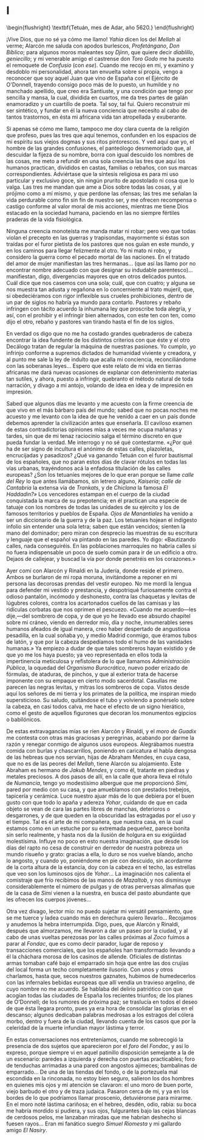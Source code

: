 # I

<!---
<div style="text-align:right">**Tetuán, mes de Adar, año 5620.**</div>
<p> </p>
-->

\begin{flushright}
\textbf{Tetuán, mes de Adar, año 5620.}
\end{flushright}

¡Vive Dios, que no sé ya cómo me llamo! *Yahia* dicen los del *Mellah* al
verme; Alarcón me saluda con apodos burlescos, *Profetángano*, *Don Bíblico*;
para algunos moros maleantes soy *Djinn*, que quiere decir *diablillo*,
*geniecillo*; y mi venerable amigo el castrense don *Toro Godo* me ha puesto el
remoquete de *Confusio* (con *ese*). Cuando me recojo en mí, y examino
y desdoblo mi personalidad, ahora tan envuelta sobre sí propia, vengo
a reconocer que soy aquel Juan que vino de España con el Ejército de O'Donnell,
trayendo consigo poco más de lo puesto, un humilde y no manchado apellido, que
creo era Santiuste, y una condición que tengo por sencilla y mansa, la cual,
dividida en cuartos, me da tres partes de galán enamoradizo y un cuartillo de
poeta.  Tal soy, tal fui. Quiero reconstruir mi ser sintético, y fundar en él
la nueva conciencia que necesito al cabo de tantos trastornos, en ésta mi
africana vida tan atropellada y exuberante.

Si apenas sé cómo me llamo, tampoco me doy clara cuenta de la religión que
profeso, pues las tres que aquí tenemos, confunden en los espacios de mi
espíritu sus viejos dogmas y sus ritos pintorescos. Y ved aquí que yo, el
hombre de las grandes confusiones, el panteólogo desmemoriado que, al descuidar
la fijeza de su nombre, borra con igual descuido los nombres de las cosas, me
meto a refundir en una sola creencia las tres que aquí los humanos practican,
divididos en castas, familias o rebaños, con sus marcas correspondientes.
Adviértase que la síntesis religiosa es para mi uso particular y exclusivo
goce, sin ningún prurito de apostolado ni cosa que lo valga. Las tres me mandan
que ame a Dios sobre todas las cosas, y al prójimo como a mí mismo, y que
perdone las ofensas; las tres me señalan la vida perdurable como fin sin fin de
nuestro ser, y me ofrecen recompensa o castigo conforme al valor moral de mis
acciones, mientras me tiene Dios estacado en la sociedad humana, paciendo en
las no siempre fértiles praderas de la vida fisiológica.

Ninguna creencia monoteísta me manda matar ni robar; pero veo que todas violan
el precepto en las guerras y trapisondas, mayormente si éstas son traídas por
el furor pietista de los pastores que nos guían en este mundo, y en los caminos
para llegar felizmente al otro. Yo ni mato ni robo, y considero la guerra como
el pecado mortal de las naciones. En el tratado del amor de mujer manifiestan
las tres hermanas... (que así las llamo por no encontrar nombre adecuado con
que designar su indudable parentesco)... manifiestan, digo, divergencias
mayores que en otros delicados puntos. Cuál dice que nos casemos con una sola;
cuál, que con cuatro; y alguna se nos muestra tan adusta y regañona en lo
concerniente al trato mujeril, que, si obedeciéramos con rigor inflexible sus
crueles prohibiciones, dentro de un par de siglos no habría ya mundo para
contarlo. Pastores y rebaño infringen con tácito acuerdo la inhumana ley que
proscribe toda alegría, y así, con el prohibir y el infringir bien alternados,
con este ten con ten, como dijo el otro, rebaño y pastores van tirando hasta el
fin de los siglos.

En verdad os digo que no me ha costado grandes quebraderos de cabeza encontrar
la idea fundente de los distintos criterios con que éste y el otro Decálogo
tratan de regular la máquina de nuestras pasiones. Yo cumplo, yo infrinjo
conforme a supremos dictados de humanidad viviente y creadora, y al punto me
sale la ley de indulto que acalla mi conciencia, reconciliándome con las
soberanas leyes... Espero que este relato de mi vida en tierras africanas me
dará nuevas ocasiones de explanar con detenimiento materias tan sutiles,
y ahora, puesto a infringir, quebranto el método natural de toda narración,
y divago a mi antojo, volando de idea en idea y de impresión en impresión.

Sabed que algunos días me levanto y me acuesto con la firme creencia de que
vivo en el más bárbaro país del mundo; sabed que no pocas noches me acuesto
y me levanto con la idea de que he venido a caer en un país donde debemos
aprender la civilización antes que enseñarla. El caviloso examen de estas
contradictorias opiniones mías a veces me ocupa mañanas y tardes, sin que de mi
tenaz raciocinio salga el término discreto en que pueda fundar la verdad. Me
interrogo y no sé qué contestarme. «¿Por qué ha de ser signo de incultura el
anónimo de estas calles, plazoletas, encrucijadas y pasadizos? ¿Qué va ganando
Tetuán con el furor bautismal de los españoles, que no paran estos días de
clavar rótulos en todas las vías urbanas, trayéndonos acá la enfadosa
titulación de las calles europeas? ¿Son los tetuaníes mejores de lo que eran
porque se llame *calle del Rey* lo que antes llamábamos, sin letrero alguno,
*Kaisería*; *calle de Cantabria* la extensa vía de *Trankats*, y de *Chiclana*
la famosa *El Haddadin?»* Los vencedores estampan en el cuerpo de la ciudad
conquistada la marca de su prepotencia; en él practican una especie de tatuaje
con los nombres de todas las unidades de su ejército y los de famosos
territorios y pueblos de España. *Ojos de Manantiales* ha venido a ser un
diccionario de la guerra y de la paz. Los tetuaníes hojean el indigesto infolio
sin entender una sola letra; saben que están vencidos; sienten la mano del
dominador; pero miran con desprecio las muestras de su escritura y lenguaje que
el español va pintando en las paredes. Yo digo: «Bautizando calles, nada
conseguiréis. En las poblaciones marroquíes no habría calles si no fuera
indispensable un poco de suelo común para ir de un edificio a otro. Dejaos de
callejear, y buscad la vía por donde penetréis en los corazones.»

Ayer comí con Alarcón y Rinaldi en la Judería, donde reside el primero. Ambos
se burlaron de mi ropa moruna, invitándome a reponer en mi persona las
decorosas prendas del vestir europeo. No me mordí la lengua para defender mi
vestido y prestancia, y despotriqué furiosamente contra el odioso pantalón,
incómodo y deshonesto, contra las chaquetas y levitas de lúgubres colores,
contra los acartonados cuellos de las camisas y las ridículas corbatas que nos
oprimen el pescuezo. «Cuando me acuerdo—les dije,—del sombrero de copa, y de
que yo he llevado ese absurdo chapitel sobre mi cráneo, viendo en derredor mío,
día y noche, innumerables seres humanos afeados de igual manera, creo haber
despertado de angustiosa pesadilla, en la cual soñaba yo, y medio Madrid
conmigo, que éramos tubos de latón, y que por la cabeza despedíamos todo el
humo de las vanidades humanas.» Ya empiezo a dudar de que tales sombreros hayan
existido y de que yo me los haya puesto; ya veo representada en ellos toda la
impertinencia meticulosa y refistolera de lo que llamamos *Administración
Pública*, la oquedad del *Organismo Burocrático*, nuevo poder erizado de
fórmulas, de ataduras, de pinchos, y que al exterior trata de hacerse imponente
con su empaque en cierto modo sacerdotal.  Casullas me parecen las negras
levitas, y mitras los sombreros de copa. Vistos desde aquí los señores de mi
tierra y los primates de la política, me inspiran miedo supersticioso. Su
saludo, quitándose el tubo y volviendo a ponérselo sobre la cabeza, en casi
todos calva, me hace el efecto de un signo hierático, como el gesto de aquellos
figurones que decoran los monumentos egipcios o babilónicos.

De estas extravagancias mías se ríen Alarcón y Rinaldi, y el *moro de Guadix*
me contesta con otras más graciosas y peregrinas, acabando por darme la razón
y renegar conmigo de algunos usos europeos. Alegrábamos nuestra comida con
burlas y chascarrillos, poniendo en caricatura el habla dengosa de las hebreas
que nos servían, hijas de Abraham Mendes, en cuya casa, que no es de las peores
del *Mellah*, tiene Alarcón su alojamiento. Este Abraham es hermano de *Jakub
Mendes*, y como él, tratante en piedras y metales preciosos. A dos pasos de
allí, en la calle que ahora lleva el rótulo de *Numancia*, tengo yo modestísimo
albergue que me proporcionó *Simi*, pared por medio con su casa, y que
amueblamos con prestados trebejos, tapicería y cerámica. Luce nuestro ajuar más
de lo que debiera por el buen gusto con que todo lo apaña y adereza *Yohar*,
cuidando de que en cada objeto se vean de cara las partes libres de manchas,
deterioros o desgarrones, y de que queden en la obscuridad las estragadas por
el uso y el tiempo. Tal es el arte de mi compañera, que nuestra casa, en la
cual estamos como en un estuche por su extremada pequeñez, parece bonita sin
serlo realmente, y hasta nos da la ilusión de holgura en su exigüidad
molestísima. Influye no poco en esto nuestra imaginación, que desde los días
del rapto no cesa de construir en derredor de nuestra pobreza un mundo risueño
y grato: gracias a ella, lo duro se nos vuelve blando, ancho lo angosto,
y cuando yo, poniéndome en pie con descuido, sin acordarme de la corta altura
de la estancia, doy con la cabeza en el techo, las estrellas que veo son los
luminosos ojos de *Yohar*... La imaginación nos calienta el comistraje que frío
recibimos de las manos de *Mazaltob*, y nos disminuye considerablemente el
número de pulgas y de otras perversas alimañas que de la casa de *Simi* vienen
a la nuestra, en busca del pasto abundante que les ofrecen los cuerpos
jóvenes...

Otra vez divago, lector mío: no puedo sujetar mi versátil pensamiento, que se
me tuerce y ladea cuando más en derechura quiero llevarlo...  Recojamos
y anudemos la hebra interrumpida. Digo, pues, que Alarcón y Rinaldi, después
que almorzamos, me llevaron a dar un paseo por la ciudad, y al cabo de unas
vueltas perezosas por las calles próximas al *Zoco* fuimos a parar al *Fondac*,
que es como decir parador, lugar de reposo y transacciones comerciales, que los
españoles han transformado llevando a él la cháchara morosa de los casinos de
allende. Oficiales de distintas armas tomaban café bajo el emparrado sin hoja
que entre las dos crujías del local forma un techo completamente ilusorio. Con
unos y otros charlamos, hasta que, secos nuestros gaznates, hubimos de
humedecerlos con las infernales bebidas europeas que allí vendía un travieso
argelino, de cuyo nombre no me acuerdo. Se hablaba del delirio patriótico con
que acogían todas las ciudades de España los recientes triunfos; de los planes
de O'Donnell; de los rumores de próxima paz; se traslucía en todos el deseo de
que ésta llegara pronto, pues ya era hora de consolidar las glorias en el
descanso; algunos dedicaban palabras medrosas a los estragos del cólera morbo,
dentro y fuera de la ciudad, llevando cuenta de los casos que por la celeridad
de la muerte infundían mayor lástima y terror.

En estas conversaciones nos entreteníamos, cuando me sobrecogió la presencia de
dos sujetos que aparecieron por el *foro* del *Fondac*, y así lo expreso,
porque siempre vi en aquel patinillo disposición semejante a la de un
escenario: paredes a izquierda y derecha con puertas practicables; foro de
tenduchas arrimadas a una pared con angostos ajimeces; bambalinas de
emparrado... De una de las tiendas del fondo, o de la portezuela mal escondida
en la rinconada, no estoy bien seguro, salieron los dos hombres en quienes mis
ojos y mi atención se clavaron: el uno moro de buen porte, viejo barbudo el
otro y de traza judaica. Pasaron cerca de mí, y ya en los bordes de lo que
podríamos llamar proscenio, detuviéronse para mirarme. En el moro noté lástima
cariñosa; en el hebreo, desdén, odio, rabia: su boca me habría mordido si
pudiera, y sus ojos, fulgurantes bajo las cejas blancas de cerdosos pelos, me
lanzaban miradas que me habrían deshecho si fuesen rayos... Eran mi fanático
suegro *Simuel Riomesta* y mi gallardo amigo *El Nasiry*.
